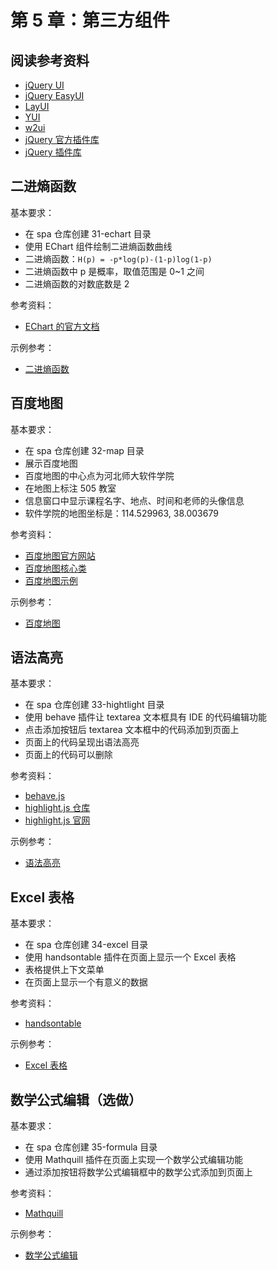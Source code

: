 # 第 5 章：第三方组件

## 阅读参考资料

- [jQuery UI](https://jqueryui.com/)
- [jQuery EasyUI](http://www.jeasyui.com/documentation/index.php)
- [LayUI](https://www.layui.com/doc/)
- [YUI](https://github.com/yui/yui3)
- [w2ui](https://github.com/vitmalina/w2ui)
- [jQuery 官方插件库](https://plugins.jquery.com/)
- [jQuery 插件库](https://www.jq22.com/)

## 二进熵函数

基本要求：
- 在 spa 仓库创建 31-echart 目录
- 使用 EChart 组件绘制二进熵函数曲线
- 二进熵函数：`H(p) = -p*log(p)-(1-p)log(1-p)`
- 二进熵函数中 p 是概率，取值范围是 0~1 之间
- 二进熵函数的对数底数是 2

参考资料：
- [EChart 的官方文档](https://echarts.apache.org/zh/index.html)

示例参考：
- [二进熵函数](http://fe.wangding.co/03-third-part-widget/01-echart.html)

## 百度地图

基本要求：
- 在 spa 仓库创建 32-map 目录
- 展示百度地图
- 百度地图的中心点为河北师大软件学院
- 在地图上标注 505 教室
- 信息窗口中显示课程名字、地点、时间和老师的头像信息
- 软件学院的地图坐标是：114.529963, 38.003679

参考资料：
- [百度地图官方网站](http://lbsyun.baidu.com/index.php?title=%E9%A6%96%E9%A1%B5)
- [百度地图核心类](http://lbsyun.baidu.com/cms/jsapi/reference/jsapi_reference_3_0.html)
- [百度地图示例](http://lbsyun.baidu.com/jsdemo.htm)

示例参考：
- [百度地图](http://fe.wangding.co/03-third-part-widget/04-map.html)

## 语法高亮

基本要求：
- 在 spa 仓库创建 33-hightlight 目录
- 使用 behave 插件让 textarea 文本框具有 IDE 的代码编辑功能
- 点击添加按钮后 textarea 文本框中的代码添加到页面上
- 页面上的代码呈现出语法高亮
- 页面上的代码可以删除

参考资料：
- [behave.js](http://jakiestfu.github.io/Behave.js/)
- [highlight.js 仓库](https://github.com/hightlightjs/highlight.js)
- [highlight.js 官网](https://highlightjs.org/)

示例参考：
- [语法高亮](http://fe.wangding.co/03-third-part-widget/02-heightlight.html)

## Excel 表格

基本要求：
- 在 spa 仓库创建 34-excel 目录
- 使用 handsontable 插件在页面上显示一个 Excel 表格
- 表格提供上下文菜单
- 在页面上显示一个有意义的数据

参考资料：
- [handsontable](https://handsontable.com/)

示例参考：
- [Excel 表格](http://fe.wangding.co/03-third-part-widget/03-excel.html)

## 数学公式编辑（选做）

基本要求：
- 在 spa 仓库创建 35-formula 目录
- 使用 Mathquill 插件在页面上实现一个数学公式编辑功能
- 通过添加按钮将数学公式编辑框中的数学公式添加到页面上

参考资料：
- [Mathquill](http://docs.mathquill.com/en/latest/)

示例参考：
- [数学公式编辑](http://fe.wangding.co/03-third-part-widget/05-formula.html)
